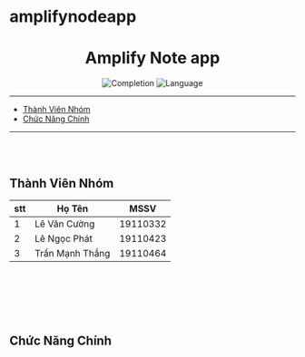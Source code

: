 # amplifynodeapp
<div align="center">

# Amplify Note app 

![Completion](https://img.shields.io/badge/style-97%25-00e600?label=Completion&logo=java&logoColor=red&style=for-the-badge)
![Language](https://img.shields.io/badge/Language-Java-orange.svg)

</div>

---


- [Thành Viên Nhóm](#thành-viên-nhóm)
- [Chức Năng Chính](#chức-năng-chính)

---
<br><br>

## Thành Viên Nhóm
| stt | Họ Tên  | MSSV |
|---| ----- | -------- |
| 1 | Lê Văn Cường | 19110332 |
| 2 | Lê Ngọc Phát | 19110423 |
| 3 | Trần Mạnh Thắng | 19110464 |

<br><br>

<br><br>

## Chức Năng Chính
&nbsp;


<div align="center">
